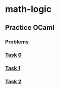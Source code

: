 # math-logic

## Practice OCaml

### [Problems](hw-practice.pdf)

### [Task 0](Task0)

### [Task 1](Task1)

### [Task 2](Task2)
